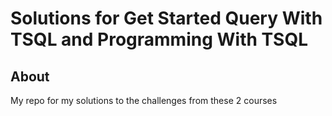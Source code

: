 # Solutions for Get Started Query With TSQL and Programming With TSQL

## About
My repo for my solutions to the challenges from these 2 courses
